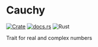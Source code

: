Cauchy
========

[![Crate](https://img.shields.io/crates/v/cauchy.svg)](https://crates.io/crates/cauchy)
[![docs.rs](https://docs.rs/cauchy/badge.svg)](https://docs.rs/cauchy)
![Rust](https://github.com/rust-math/cauchy/workflows/Rust/badge.svg)

Trait for real and complex numbers
